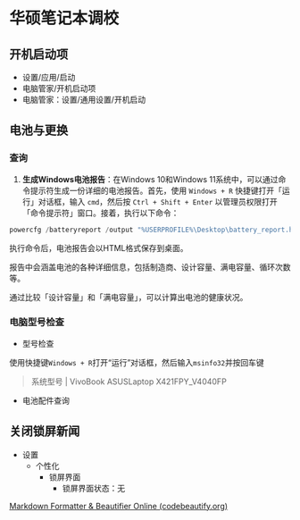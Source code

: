 # 华硕笔记本调校

## 开机启动项

- 设置/应用/启动
- 电脑管家/开机启动项
- 电脑管家：设置/通用设置/开机启动



## 电池与更换

### 查询

1. **生成Windows电池报告**：在Windows 10和Windows 11系统中，可以通过命令提示符生成一份详细的电池报告。首先，使用 `Windows + R` 快捷键打开「运行」对话框，输入 `cmd`，然后按 `Ctrl + Shift + Enter` 以管理员权限打开「命令提示符」窗口。接着，执行以下命令：

```powershell
powercfg /batteryreport /output "%USERPROFILE%\Desktop\battery_report.html"
```

执行命令后，电池报告会以HTML格式保存到桌面。

报告中会涵盖电池的各种详细信息，包括制造商、设计容量、满电容量、循环次数等。

通过比较「设计容量」和「满电容量」，可以计算出电池的健康状况。

### 电脑型号检查

- 型号检查

使用快捷键`Windows + R`打开“运行”对话框，然后输入`msinfo32`并按回车键

> 系统型号 	|    		VivoBook ASUSLaptop X421FPY_V4040FP

- 电池配件查询

## 关闭锁屏新闻                                

- 设置
  - 个性化
    - 锁屏界面
      - 锁屏界面状态：无

[Markdown Formatter & Beautifier Online (codebeautify.org)](https://codebeautify.org/markdown-formatter)
